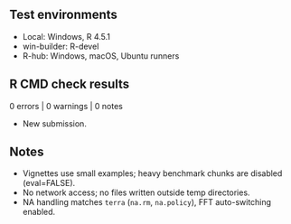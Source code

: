 ## Test environments
- Local: Windows, R 4.5.1
- win-builder: R-devel
- R-hub: Windows, macOS, Ubuntu runners

## R CMD check results
0 errors | 0 warnings | 0 notes
* New submission.

## Notes
- Vignettes use small examples; heavy benchmark chunks are disabled (eval=FALSE).
- No network access; no files written outside temp directories.
- NA handling matches `terra` (`na.rm`, `na.policy`), FFT auto-switching enabled.
